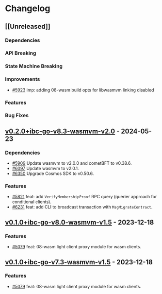 <!--
Guiding Principles:

Changelogs are for humans, not machines.
There should be an entry for every single version.
The same types of changes should be grouped.
Versions and sections should be linkable.
The latest version comes first.
The release date of each version is displayed.
Mention whether you follow Semantic Versioning.

Usage:

Change log entries are to be added to the Unreleased section under the
appropriate stanza (see below). Each entry should ideally include a tag and
the Github issue reference in the following format:

* (<tag>) \#<issue-number> message

The issue numbers will later be link-ified during the release process so you do
not have to worry about including a link manually, but you can if you wish.

Types of changes (Stanzas):

"Features" for new features.
"Improvements" for changes in existing functionality.
"Deprecated" for soon-to-be removed features.
"Bug Fixes" for any bug fixes.
"Client Breaking" for breaking CLI commands and REST routes used by end-users.
"API Breaking" for breaking exported APIs used by developers building on SDK.
"State Machine Breaking" for any changes that result in a different AppState given the same genesisState and txList.
Ref: https://keepachangelog.com/en/1.0.0/
-->

# Changelog

## [[Unreleased]]

### Dependencies

### API Breaking

### State Machine Breaking

### Improvements

* [\#5923](https://github.com/cosmos/ibc-go/pull/5923) imp: adding 08-wasm build opts for libwasmvm linking disabled 

### Features

### Bug Fixes

<!-- markdown-link-check-disable-next-line -->
## [v0.2.0+ibc-go-v8.3-wasmvm-v2.0](https://github.com/cosmos/ibc-go/releases/tag/modules%2Flight-clients%2F08-wasm%2Fv0.2.0%2Bibc-go-v8.3-wasmvm-v2.0) - 2024-05-23

### Dependencies

* [\#5909](https://github.com/cosmos/ibc-go/pull/5909) Update wasmvm to v2.0.0 and cometBFT to v0.38.6.
* [\#6097](https://github.com/cosmos/ibc-go/pull/6097) Update wasmvm to v2.0.1.
* [\#6350](https://github.com/cosmos/ibc-go/pull/6350) Upgrade Cosmos SDK to v0.50.6.

### Features

* [\#5821](https://github.com/cosmos/ibc-go/pull/5821) feat: add `VerifyMembershipProof` RPC query (querier approach for conditional clients).
* [\#6231](https://github.com/cosmos/ibc-go/pull/6231) feat: add CLI to broadcast transaction with `MsgMigrateContract`.

<!-- markdown-link-check-disable-next-line -->
## [v0.1.0+ibc-go-v8.0-wasmvm-v1.5](https://github.com/cosmos/ibc-go/releases/tag/modules%2Flight-clients%2F08-wasm%2Fv0.1.0%2Bibc-go-v7.3-wasmvm-v1.5) - 2023-12-18

### Features

* [\#5079](https://github.com/cosmos/ibc-go/pull/5079) feat: 08-wasm light client proxy module for wasm clients.

<!-- markdown-link-check-disable-next-line -->
## [v0.1.0+ibc-go-v7.3-wasmvm-v1.5](https://github.com/cosmos/ibc-go/releases/tag/modules%2Flight-clients%2F08-wasm%2Fv0.1.0%2Bibc-go-v8.0-wasmvm-v1.5) - 2023-12-18

### Features

* [\#5079](https://github.com/cosmos/ibc-go/pull/5079) feat: 08-wasm light client proxy module for wasm clients.
